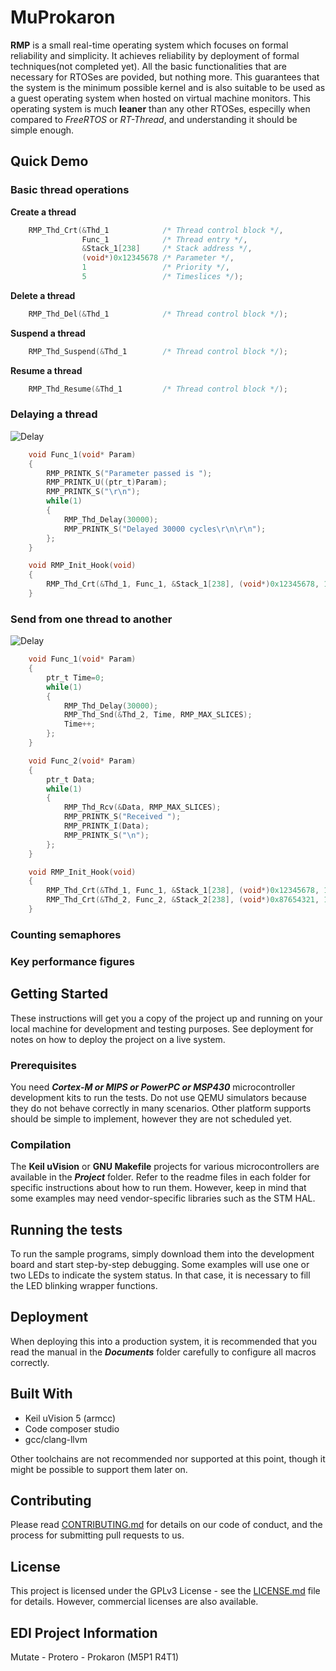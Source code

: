 # MuProkaron

**RMP** is a small real-time operating system which focuses on formal reliability and simplicity. It achieves reliability by deployment of formal techniques(not completed yet). All the basic functionalities that are necessary for RTOSes are povided, but nothing more. This guarantees that the system is the minimum possible kernel and is also suitable to be used as a guest operating system when hosted on virtual machine monitors.
This operating system is much **leaner** than any other RTOSes, especilly when compared to _FreeRTOS_ or _RT-Thread_, and understanding it should be simple enough.

## Quick Demo
### Basic thread operations
**Create a thread**
```C
    RMP_Thd_Crt(&Thd_1            /* Thread control block */, 
                Func_1            /* Thread entry */,
                &Stack_1[238]     /* Stack address */,
                (void*)0x12345678 /* Parameter */,
                1                 /* Priority */, 
                5                 /* Timeslices */);
```
**Delete a thread**
```C
    RMP_Thd_Del(&Thd_1            /* Thread control block */);
```
**Suspend a thread**
```C
    RMP_Thd_Suspend(&Thd_1        /* Thread control block */);
```
**Resume a thread**
```C
    RMP_Thd_Resume(&Thd_1         /* Thread control block */);
```

### Delaying a thread
![Delay](https://raw.githubusercontent.com/EDI-Systems/M5P1_MuProkaron/master/Documents/Demo/Delay.gif)
```C
    void Func_1(void* Param)
    {
        RMP_PRINTK_S("Parameter passed is ");
        RMP_PRINTK_U((ptr_t)Param);
        RMP_PRINTK_S("\r\n");
        while(1)
        {
            RMP_Thd_Delay(30000);
            RMP_PRINTK_S("Delayed 30000 cycles\r\n\r\n");
        };
    }

    void RMP_Init_Hook(void)
    {
        RMP_Thd_Crt(&Thd_1, Func_1, &Stack_1[238], (void*)0x12345678, 1, 5);
    }
```
### Send from one thread to another
![Delay](https://raw.githubusercontent.com/EDI-Systems/M5P1_MuProkaron/master/Documents/Demo/Send.gif)
```C
    void Func_1(void* Param)
    {
        ptr_t Time=0;
        while(1)
        {
            RMP_Thd_Delay(30000);
            RMP_Thd_Snd(&Thd_2, Time, RMP_MAX_SLICES);
            Time++;
        };
    }

    void Func_2(void* Param)
    {
        ptr_t Data;
        while(1)
        {
            RMP_Thd_Rcv(&Data, RMP_MAX_SLICES);
            RMP_PRINTK_S("Received ");
            RMP_PRINTK_I(Data);
            RMP_PRINTK_S("\n");
        };
    }

    void RMP_Init_Hook(void)
    {
        RMP_Thd_Crt(&Thd_1, Func_1, &Stack_1[238], (void*)0x12345678, 1, 5);
        RMP_Thd_Crt(&Thd_2, Func_2, &Stack_2[238], (void*)0x87654321, 1, 5);
    }
```

### Counting semaphores

### Key performance figures


## Getting Started

These instructions will get you a copy of the project up and running on your local machine for development and testing purposes. See deployment for notes on how to deploy the project on a live system.

### Prerequisites

You need **_Cortex-M or MIPS or PowerPC or MSP430_** microcontroller development kits to run the tests. Do not use QEMU simulators because they do not behave correctly in many scenarios.
Other platform supports should be simple to implement, however they are not scheduled yet.

### Compilation

The **Keil uVision** or **GNU Makefile** projects for various microcontrollers are available in the **_Project_** folder. Refer to the readme files in each folder for specific instructions about how to run them. However, keep in mind that some examples may need vendor-specific libraries such as the STM HAL.

## Running the tests

To run the sample programs, simply download them into the development board and start step-by-step debugging. Some examples will use one or two LEDs to indicate the system status. In that case, it is necessary to fill the LED blinking wrapper functions.

## Deployment

When deploying this into a production system, it is recommended that you read the manual in the **_Documents_** folder carefully to configure all macros correctly.

## Built With

- Keil uVision 5 (armcc)
- Code composer studio
- gcc/clang-llvm

Other toolchains are not recommended nor supported at this point, though it might be possible to support them later on.

## Contributing

Please read [CONTRIBUTING.md](CONTRIBUTING.md) for details on our code of conduct, and the process for submitting pull requests to us.

## License

This project is licensed under the GPLv3 License - see the [LICENSE.md](LICENSE.md) file for details. However, commercial licenses are also available.

## EDI Project Information
Mutate - Protero - Prokaron (M5P1 R4T1)
